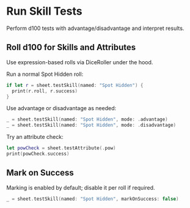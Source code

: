# Run Skill Tests

Perform d100 tests with advantage/disadvantage and interpret results.

## Roll d100 for Skills and Attributes

Use expression-based rolls via DiceRoller under the hood.

Run a normal Spot Hidden roll:

```swift
if let r = sheet.testSkill(named: "Spot Hidden") {
  print(r.roll, r.success)
}
```

Use advantage or disadvantage as needed:

```swift
_ = sheet.testSkill(named: "Spot Hidden", mode: .advantage)
_ = sheet.testSkill(named: "Spot Hidden", mode: .disadvantage)
```

Try an attribute check:

```swift
let powCheck = sheet.testAttribute(.pow)
print(powCheck.success)
```

## Mark on Success

Marking is enabled by default; disable it per roll if required.

```swift
_ = sheet.testSkill(named: "Spot Hidden", markOnSuccess: false)
```
